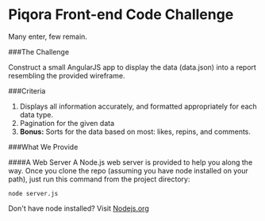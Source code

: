 Piqora Front-end Code Challenge
=================

Many enter, few remain.

###The Challenge


Construct a small AngularJS app to display the data (data.json) into a report resembling the provided wireframe.

###Criteria

1. Displays all information accurately, and formatted appropriately for each data type.
2. Pagination for the given data
3. **Bonus:** Sorts for the data based on most: likes, repins, and comments.

###What We Provide

####A Web Server
A Node.js web server is provided to help you along the way. Once you clone the repo (assuming you have node installed on your path), just run this command from the project directory:

    node server.js

Don't have node installed? Visit [Nodejs.org](http://nodejs.org)